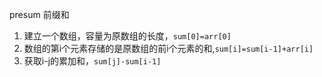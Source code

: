 presum
前缀和

1. 建立一个数组，容量为原数组的长度，`sum[0]=arr[0]`
2. 数组的第i个元素存储的是原数组的前i个元素的和,`sum[i]=sum[i-1]+arr[i]`
3. 获取i-j的累加和，`sum[j]-sum[i-1]`


